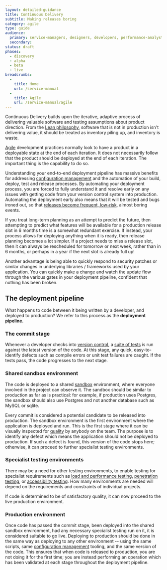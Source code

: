 ```yaml
---
layout: detailed-guidance
title: Continuous Delivery
subtitle: Making releases boring
category: agile
type: guide
audience:
  primary: service-managers, designers, developers, performance-analysts, user-researchers, content-designers, tech-archs
  secondary:
status: draft
phases:
  - discovery
  - alpha
  - beta
  - live
breadcrumbs:
  -
    title: Home
    url: /service-manual
  -
    title: Agile
    url: /service-manual/agile
---
```


Continuous Delivery builds upon the iterative, adaptive process of delivering valuable software and testing assumptions about product direction. From the [Lean philosophy][], software that is not in production isn't delivering value, it should be treated as inventory piling up, and inventory is waste.

[Agile][] development practices normally look to have a product in a deployable state at the end of each iteration. It does not necessarily follow that the product should be deployed at the end of each iteration. The important thing is the capability to do so.

Understanding your end-to-end deployment pipeline has massive benefits for addressing [configuration management][] and the automation of your build, deploy, test and release processes. By automating your deployment process, you are forced to fully understand it and resolve early on any issues with getting code from your version control system into production. Automating the deployment early also means that it will be tested and bugs ironed out, so that [releases become frequent, low-risk][release regularly], almost boring events.

If you treat long-term planning as an attempt to predict the future, then attempting to predict what features will be available for a production release slot in 6 months time is a somewhat redundant exercise. If instead, your process allows for deploying anything when it is ready, then release planning becomes a lot simpler. If a project needs to miss a release slot, then it can always be rescheduled for tomorrow or next week, rather than in 6 months, or perhaps in a year if the next slot is already full up!

Another advantage is being able to quickly respond to security patches or similar changes in underlying libraries / frameworks used by your application. You can quickly make a change and watch the update flow through the various gates in your deployment pipeline, confident that nothing has been broken.

## The deployment pipeline

What happens to code between it being written by a developer, and
deployed to production? We refer to this process as the **deployment
pipeline**.

### The commit stage

Whenever a developer checks into [version control][], a
[suite of tests][testing in agile] is run against the latest version
of the code. At this stage, any quick, easy-to-identify defects such
as compile errors or unit test failures are caught. If the tests pass,
the code progresses to the next stage.

### Shared sandbox environment

The code is deployed to a shared [sandbox][] environment, where
everyone involved in the project can observe it. The sandbox should be
similar to production as far as is practical: for example, if
production uses Postgres, the sandbox should also use Postgres and not
another database such as MySQL or sqlite.

Every commit is considered a potential candidate to be released into
production. The sandbox environment is the first environment where the
application is deployed and run. This is the first stage where it can
be visually inspected for [quality][] by anybody on the team. The
purpose is to identify any defect which means the application should
not be deployed to production. If such a defect is found, this version
of the code stops here; otherwise, it can proceed to further
specialist testing environments.

### Specialist testing environments

There may be a need for other testing environments, to enable testing
for specialist requirements such as [load and performance testing][],
[penetration testing][], or [accessibility testing][]. How many
environments are needed will depend on the requirements and
constraints of individual projects.

If code is determined to be of satisfactory quality, it can now
proceed to the live production environment.

### Production environment

Once code has passed the commit stage, been deployed into the shared
sandbox environment, had any necessary specialist testing run on it,
it is considered suitable to go live. Deploying to production should
be done in the same way as deploying to any other environment -- using
the same scripts, same [configuration management][] tooling, and the
same version of the code. This ensures that when code is released to
production, you are not doing it for the first time; you are instead
performing an operation which has been validated at each stage
throughout the deployment pipeline.

[Agile]: /service-manual/agile
[Lean philosophy]: http://en.wikipedia.org/wiki/Lean_software_development
[accessibility testing]: /service-manual/making-software/accessibility-testing.html
[configuration management]: /service-manual/making-software/configuration-management.html
[development environment]: /service-manual/making-software/development-environment.html
[load and performance testing]: /service-manual/operations/load-and-performance-testing.html
[penetration testing]: /service-manual/operations/penetration-testing.html
[quality]: /service-manual/agile/quality.html
[release regularly]: /service-manual/making-software/release-strategies.html
[sandbox]: /service-manual/making-software/sandbox-and-staging-servers.html
[testing in agile]: /service-manual/making-software/testing-in-agile.html
[version control]: /service-manual/making-software/version-control.html
